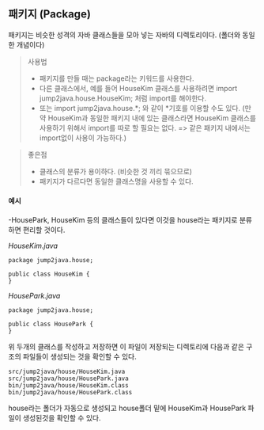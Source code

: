 ## 패키지 (Package)

패키지는 비슷한 성격의 자바 클래스들을 모아 넣는 자바의 디렉토리이다.  (폴더와 동일한 개념이다)

> 사용법
>
> * 패키지를 만들 때는 package라는 키워드를 사용한다.
> * 다른 클래스에서, 예를 들어 HouseKim 클래스를 사용하려면 import jump2java.house.HouseKim; 처럼 import를 해야한다.
> * 또는 import jump2java.house.*; 와 같이 *기호를 이용할 수도 있다.
>   (만약 HouseKim과 동일한 패키지 내에 있는 클래스라면 HouseKim 클래스를 사용하기 위해서 import를 따로 할 필요는 없다. => 같은 패키지 내에서는 import없이 사용이 가능하다.)

> 좋은점
>
> * 클래스의 분류가 용이하다. (비슷한 것 끼리 묶으므로)
> * 패키지가 다르다면 동일한 클래스명을 사용할 수 있다.

#### 예시

-HousePark, HouseKim 등의 클래스들이 있다면 이것을 house라는 패키지로 분류하면 편리할 것이다.

*HouseKim.java*

```
package jump2java.house;

public class HouseKim {
}
```

*HousePark.java*

```
package jump2java.house;

public class HousePark {
}
```

위 두개의 클래스를 작성하고 저장하면 이 파일이 저장되는 디렉토리에 다음과 같은 구조의 파일들이 생성되는 것을 확인할 수 있다.

```
src/jump2java/house/HouseKim.java
src/jump2java/house/HousePark.java
bin/jump2java/house/HouseKim.class
bin/jump2java/house/HousePark.class
```

house라는 폴더가 자동으로 생성되고 house폴더 밑에 HouseKim과 HousePark 파일이 생성된것을 확인할 수 있다.